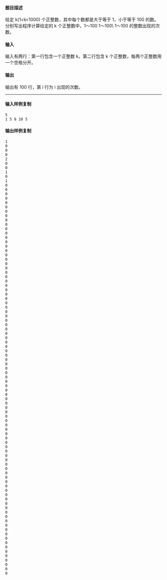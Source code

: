 #### 题目描述

给定 k(1<k<1000) 个正整数，其中每个数都是大于等于 1，小于等于 100 的数。分别写出程序计算给定的 k 个正整数中，1～100 1～100\\ 1～100 的整数出现的次数。

#### 输入

输入有两行：第一行包含一个正整数 k，第二行包含 k 个正整数，每两个正整数用一个空格分开。

#### 输出

输出有 100 行，第 i 行为 i 出现的次数。  

___

#### 输入样例复制

```
5
1 5 8 10 5
```

#### 输出样例复制

```
1
0
0
0
2
0
0
1
0
1
0
0
0
0
0
0
0
0
0
0
0
0
0
0
0
0
0
0
0
0
0
0
0
0
0
0
0
0
0
0
0
0
0
0
0
0
0
0
0
0
0
0
0
0
0
0
0
0
0
0
0
0
0
0
0
0
0
0
0
0
0
0
0
0
0
0
0
0
0
0
0
0
0
0
0
0
0
0
0
0
0
0
0
0
0
0
0
0
0
0
```